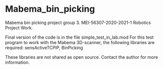 # Mabema_bin_picking
Mabema bin picking project group 3. MEI-56307-2020-2021-1 Robotics Project Work.

Final version of the code is in the file simple_test_in_lab.mod
For this test program to work with the Mabema 3D-scanner, the following libraries are required:
sensActiveTCPIP, 
BinPicking

These libraries are not shared as open source. Contact the author for more information.
